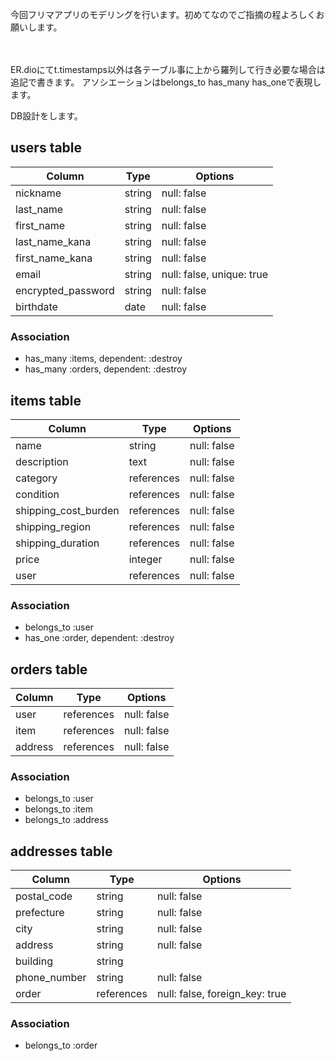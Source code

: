 今回フリマアプリのモデリングを行います。初めてなのでご指摘の程よろしくお願いします。

　

ER.dioにてt.timestamps以外は各テーブル事に上から羅列して行き必要な場合は追記で書きます。
アソシエーションはbelongs_to has_many has_oneで表現します。

DB設計をします。

## users table

| Column          | Type    | Options               |
| --------------- | ------- | --------------------- |
| nickname        | string  | null: false           |
| last_name       | string  | null: false           |
| first_name      | string  | null: false           |
| last_name_kana  | string  | null: false           |
| first_name_kana | string  | null: false           |
| email           | string  | null: false, unique: true |
| encrypted_password | string  | null: false         |
| birthdate       | date    | null: false           |

### Association

- has_many :items, dependent: :destroy 
- has_many :orders, dependent: :destroy    

## items table

| Column               | Type       | Options               |
| -------------------- | ---------- | --------------------- |
| name                 | string     | null: false           |
| description          | text       | null: false           |
| category             | references | null: false           |
| condition            | references | null: false           |
| shipping_cost_burden | references | null: false           |
| shipping_region      | references | null: false           |
| shipping_duration    | references | null: false           |
| price                | integer    | null: false           |
| user                 | references | null: false           |

### Association

- belongs_to :user 
- has_one :order, dependent: :destroy 

## orders table

| Column   | Type       | Options                        |
| -------- | ---------- | ------------------------------ |
| user     | references | null: false                    |
| item     | references | null: false                    |
| address  | references | null: false                    |

### Association

- belongs_to :user    
- belongs_to :item
- belongs_to :address 

## addresses table

| Column        | Type       | Options                         |
| ------------- | ---------- | ------------------------------- |
| postal_code   | string     | null: false                     |
| prefecture    | string     | null: false                     |
| city          | string     | null: false                     |
| address       | string     | null: false                     |
| building      | string     |                                 |
| phone_number  | string     | null: false                     |
| order         | references | null: false, foreign_key: true  |

### Association
- belongs_to :order
